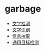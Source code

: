 # garbage

* [文字检测](./文字检测/文字检测.md)
* [文字识别](./文字识别/文字识别.md)
* [信息抽取](./信息抽取/信息抽取.md)
* [通用目标检测](./目标检测/ObjectDetection.md)